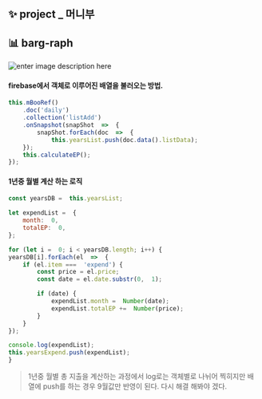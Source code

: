 ## ✨ project _ 머니부

## 📊 barg-raph
![enter image description here](https://ifh.cc/g/JgiOqF.jpg)

#### firebase에서 객체로 이루어진 배열을 불러오는 방법.
```js
this.mBooRef()
	.doc('daily')
	.collection('listAdd')
	.onSnapshot(snapShot  =>  {
		snapShot.forEach(doc  =>  {
			this.yearsList.push(doc.data().listData);
	});
	this.calculateEP();
});
```


#### 1년중 월별 계산 하는 로직
```js
const yearsDB =  this.yearsList;

let expendList =  {
	month:  0,
	totalEP:  0,
};

for (let i =  0; i < yearsDB.length; i++) {
yearsDB[i].forEach(el  =>  {
	if (el.item ===  'expend') {
		const price = el.price;
		const date = el.date.substr(0,  1);

		if (date) {
			expendList.month =  Number(date);
			expendList.totalEP +=  Number(price);
		}
	}
});

console.log(expendList);
this.yearsExpend.push(expendList);
}
```

> 1년중 월별 총 지출을 계산하는 과정에서 log로는 객체별로 나뉘어 찍히지만 배열에 push를 하는 경우 9월값만 반영이 된다. 다시 해결 해봐야 겠다.


